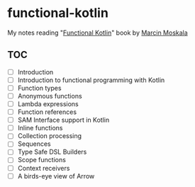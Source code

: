 # functional-kotlin

My notes reading "[Functional Kotlin][book]" book by [Marcin Moskala][marcin]

## TOC

* [ ] Introduction
* [ ] Introduction to functional programming with Kotlin
* [ ] Function types
* [ ] Anonymous functions
* [ ] Lambda expressions
* [ ] Function references
* [ ] SAM Interface support in Kotlin
* [ ] Inline functions
* [ ] Collection processing
* [ ] Sequences
* [ ] Type Safe DSL Builders
* [ ] Scope functions
* [ ] Context receivers
* [ ] A birds-eye view of Arrow

[book]: https://www.goodreads.com/book/show/77266339-functional-kotlin
[marcin]: https://www.linkedin.com/in/marcin-moskala/
